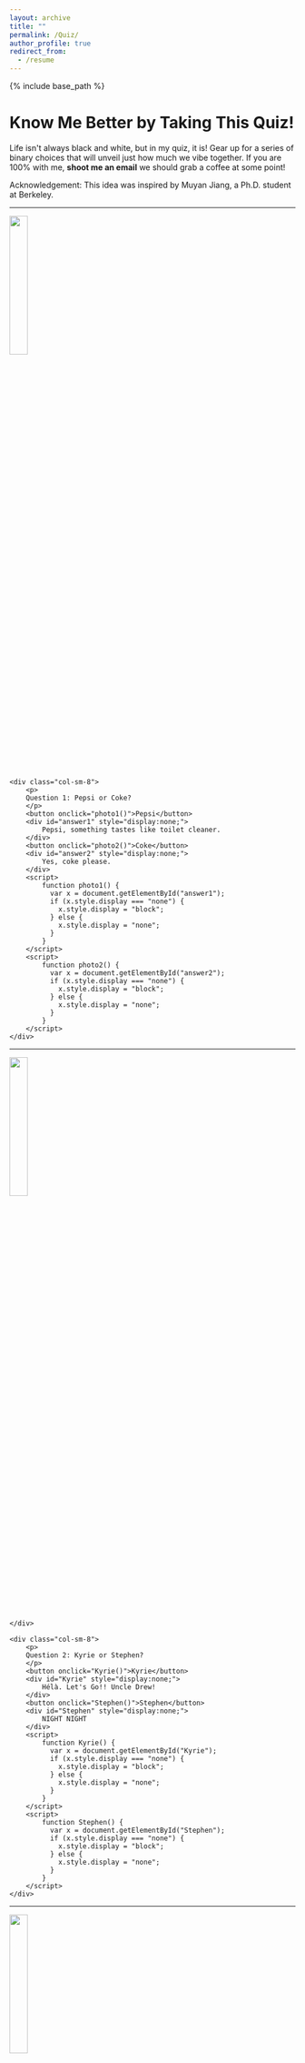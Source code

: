 ```yaml
---
layout: archive
title: ""
permalink: /Quiz/
author_profile: true
redirect_from:
  - /resume
---
```


{% include base_path %}

<h1>Know Me Better by Taking This Quiz!</h1>

<p>
Life isn't always black and white, but in my quiz, it is! Gear up for a series of binary choices that will unveil just how much we vibe together. If you are 100% with me, <strong> shoot me an email</strong> we should grab a coffee at some point! 
</p>
<p></p>

<p>
Acknowledgement: This idea was inspired by Muyan Jiang, a Ph.D. student at Berkeley.
</p>


<hr/>
<div class="row">
    <div class="col-sm-4">
        <img class="img-responsive" src="https://cdn.cnn.com/cnnnext/dam/assets/180426115546-cola-wars-coke-pepsi.jpg" width="25%"/>
    </div>

    <div class="col-sm-8">
        <p>
        Question 1: Pepsi or Coke?
        </p>
        <button onclick="photo1()">Pepsi</button>
        <div id="answer1" style="display:none;">
            Pepsi, something tastes like toilet cleaner.
        </div>
        <button onclick="photo2()">Coke</button>
        <div id="answer2" style="display:none;">
            Yes, coke please.
        </div>
        <script>
            function photo1() {
              var x = document.getElementById("answer1");
              if (x.style.display === "none") {
                x.style.display = "block";
              } else {
                x.style.display = "none";
              }
            }
        </script>
        <script>
            function photo2() {
              var x = document.getElementById("answer2");
              if (x.style.display === "none") {
                x.style.display = "block";
              } else {
                x.style.display = "none";
              }
            }
        </script>
    </div>
</div>
<hr/>
<div class="row">
    <div class="col-sm-4">
        <img class="img-responsive" src="/images/KC.jpg" width="25%"/>

    </div>

    <div class="col-sm-8">
        <p>
        Question 2: Kyrie or Stephen?
        </p>
        <button onclick="Kyrie()">Kyrie</button>
        <div id="Kyrie" style="display:none;">
            Hélà. Let's Go!! Uncle Drew!
        </div>
        <button onclick="Stephen()">Stephen</button>
        <div id="Stephen" style="display:none;">
            NIGHT NIGHT
        </div>
        <script>
            function Kyrie() {
              var x = document.getElementById("Kyrie");
              if (x.style.display === "none") {
                x.style.display = "block";
              } else {
                x.style.display = "none";
              }
            }
        </script>
        <script>
            function Stephen() {
              var x = document.getElementById("Stephen");
              if (x.style.display === "none") {
                x.style.display = "block";
              } else {
                x.style.display = "none";
              }
            }
        </script>
    </div>
</div>
<hr/>
<div class="row">
    <div class="col-sm-4">
         <img class="img-responsive" src="/images/DK.jpg" width="25%"/>
    </div>

    <div class="col-sm-8">
        <p>
        Question 3: Drake or Kanye?
        </p>
        <button onclick="Drake()">Drake</button>
        <div id="Drake" style="display:none;">
            Albums are too commercial to be great.
        </div>
        <button onclick="Kanye()">Kanye</button>
        <div id="Kanye" style="display:none;">
            The Real Artist of All Time!!!
        </div>
        <script>
          function Drake() {
              var x = document.getElementById("Drake");
              if (x.style.display === "none") {
                x.style.display = "block";
              } else {
                x.style.display = "none";
              }
            }
        </script>
        <script>
            function Kanye() {
              var x = document.getElementById("Kanye");
              if (x.style.display === "none") {
                x.style.display = "block";
              } else {
                x.style.display = "none";
              }
            }
        </script>
    </div>
</div>
<hr/>
<div class="row">
    <div class="col-sm-4">
        <img class="img-responsive" src="https://cdn.britannica.com/86/166986-050-4CEFE5DE/cute-kitten-and-puppy-outdoors-in-grass.jpg" width="25%"/>
    </div>

    <div class="col-sm-8">
        <p>
        Question 4: Dog or cat?
        </p>
        <button onclick="Dog()">Dog</button>
        <div id="Dog" style="display:none;">
            Yes! I love dogs!
        </div>
        <button onclick="Cat()">Cat</button>
        <div id="Cat" style="display:none;">
            Yes! I love cats too!
        </div>
        <script>
            function Dog() {
              var x = document.getElementById("Dog");
              if (x.style.display === "none") {
                x.style.display = "block";
              } else {
                x.style.display = "none";
              }
            }
        </script>
        <script>
            function Cat() {
              var x = document.getElementById("Cat");
              if (x.style.display === "none") {
                x.style.display = "block";
              } else {
                x.style.display = "none";
              }
            }
        </script>
    </div>
</div>
<hr/>
<div class="row">
    <div class="col-sm-4">
        <img class="img-responsive" src="/images/stfcal.jpg" width="25%"/>
    </div>
    <div class="col-sm-8">
      
      <p>
        Question 5: Stanford or Berkeley?
        </p>
          <button onclick="Stanford()">Stanford</button>
        <div id="Stanford" style="display:none;">
            Bruh?! Are You Serious?
        </div>
        <button onclick="Berkeley()">Berkeley</button>
        <div id="Berkeley" style="display:none;">
            I love Berkeley... But GO BRUINS!!!
        </div>
        <script>
            function Stanford() {
              var x = document.getElementById("Stanford");
              if (x.style.display === "none") {
                x.style.display = "block";
              } else {
                x.style.display = "none";
              }
            }
        </script>
        <script>
            function Berkeley() {
              var x = document.getElementById("Berkeley");
              if (x.style.display === "none") {
                x.style.display = "block";
              } else {
                x.style.display = "none";
              }
            }
        </script>
    </div>
</div>
<hr/>
<div class="row">
    <div class="col-sm-4">
        <img class="img-responsive" src="/images/EI.jpg" width="25%"/>
    </div>
    <div class="col-sm-8">
        
      <p>
        Question 6: Extroverted or Introverted?
        </p>
        <button onclick="Extroverted()">Extroverted</button>
        <div id="Extroverted" style="display:none;">
           One hundred percent.
        </div>
        <button onclick="Introverted()">Introverted</button>
        <div id="Introverted" style="display:none;">
            NO WAY.
        </div>
        <script>
            function Extroverted() {
              var x = document.getElementById("Extroverted");
              if (x.style.display === "none") {
                x.style.display = "block";
              } else {
                x.style.display = "none";
              }
            }
        </script>
        <script>
            function Introverted() {
              var x = document.getElementById("Introverted");
              if (x.style.display === "none") {
                x.style.display = "block";
              } else {
                x.style.display = "none";
              }
            }
        </script>
    </div>
</div>
<hr/>
<div class="row">
    <div class="col-sm-4">
      <img class="img-responsive" src="/images/FamilyGuy.jpg" width="25%"/>
    </div>
   <div class="col-sm-8">
        <p>
        Question 7: The Simpsons or Family Guy?
        </p>
        <button onclick=" The Simpsons()"> The Simpsons</button>
        <div id=" The Simpsons" style="display:none;">
            Never Watch it.
        </div>
        <button onclick="Family Guy()">Family Guy</button>
        <div id="Family Guy" style="display:none;">
            Unga Bunga! Unga Bunga!! Unga Bunga!!!
        </div>
        <script>
            function The Simpsons() {
              var x = document.getElementById("The Simpsons");
              if (x.style.display === "none") {
                x.style.display = "block";
              } else {
                x.style.display = "none";
              }
            }
        </script>
        <script>
            function Family Guy() {
              var x = document.getElementById("Family Guy");
              if (x.style.display === "none") {
                x.style.display = "block";
              } else {
                x.style.display = "none";
              }
            }
        </script>
    </div>
</div>
<hr/>
<div class="row">
    <div class="col-sm-4">
        <img class="img-responsive" src="https://a4.espncdn.com/combiner/i?img=%2Fphoto%2F2022%2F1120%2Fr1093637_1296x729_16%2D9.jpg" width="25%"/>
    </div>
    <div class="col-sm-8">
       
      <p>
        Last Question: Now the most important question. Who is the GOAT?
        </p>
        <button onclick="photo7()">Messi</button>
        <div id="answer7" style="display:none;">
            Messi is the only GOAT.
        </div>
        <button onclick="photo8()">Ronaldo</button>
        <div id="answer8" style="display:none;">
            Siuuuuuuuuuuuuuuuuuuuuuuuuuuuuuuuuuuu
        </div>
        <script>
            function photo7() {
              var x = document.getElementById("answer7");
              if (x.style.display === "none") {
                x.style.display = "block";
              } else {
                x.style.display = "none";
              }
            }
        </script>
        <script>
            function photo8() {
              var x = document.getElementById("answer8");
              if (x.style.display === "none") {
                x.style.display = "block";
              } else {
                x.style.display = "none";
              }
            }
        </script>
    </div>
</div>
<hr/>

